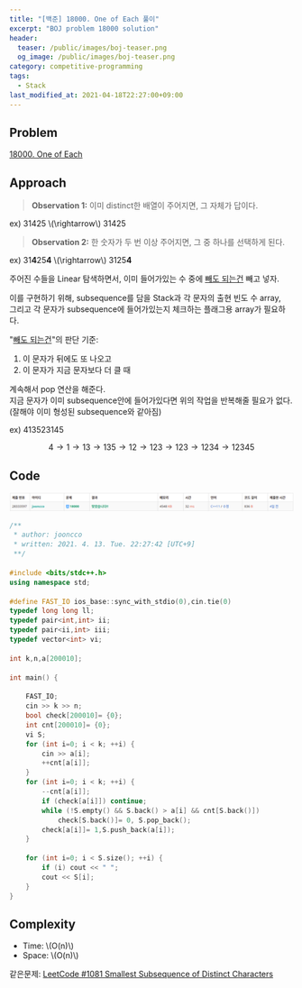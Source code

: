 ```yaml
---
title: "[백준] 18000. One of Each 풀이"
excerpt: "BOJ problem 18000 solution"
header:
  teaser: /public/images/boj-teaser.png
  og_image: /public/images/boj-teaser.png
category: competitive-programming
tags:
  - Stack
last_modified_at: 2021-04-18T22:27:00+09:00
---
```


## Problem

[18000. One of Each](https://www.acmicpc.net/problem/18000)

## Approach

> **Observation 1:** 이미 distinct한 배열이 주어지면, 그 자체가 답이다.

ex) 31425 \\(\rightarrow\\) 31425

> **Observation 2:** 한 숫자가 두 번 이상 주어지면, 그 중 하나를 선택하게 된다.

ex) 31<b>4</b>25<b>4</b> \\(\rightarrow\\) 3125<b>4</b>

주어진 수들을 Linear 탐색하면서, 이미 들어가있는 수 중에 <u>빼도 되는건</u> 빼고 넣자.

이를 구현하기 위해, subsequence를 담을 Stack과 각 문자의 출현 빈도 수 array,  
그리고 각 문자가 subsequence에 들어가있는지 체크하는 플래그용 array가 필요하다.

"<u>빼도 되는건</u>"의 판단 기준:

1. 이 문자가 뒤에도 또 나오고
2. 이 문자가 지금 문자보다 더 클 때

계속해서 pop 연산을 해준다.  
지금 문자가 이미 subsequence안에 들어가있다면 위의 작업을 반복해줄 필요가 없다. (잘해야 이미 형성된 subsequence와 같아짐)

ex) 413523145

$$ 4 \rightarrow 1 \rightarrow 13 \rightarrow 135 \rightarrow 12 \rightarrow 123 \rightarrow 123 \rightarrow 1234 \rightarrow 12345 $$

## Code

<div>
    <img src="/public/images/boj-18000-result.png"/>
</div>

```cpp
/**
 * author: jooncco
 * written: 2021. 4. 13. Tue. 22:27:42 [UTC+9]
 **/

#include <bits/stdc++.h>
using namespace std;

#define FAST_IO ios_base::sync_with_stdio(0),cin.tie(0)
typedef long long ll;
typedef pair<int,int> ii;
typedef pair<ii,int> iii;
typedef vector<int> vi;

int k,n,a[200010];

int main() {

    FAST_IO;
    cin >> k >> n;
    bool check[200010]= {0};
    int cnt[200010]= {0};
    vi S;
    for (int i=0; i < k; ++i) {
        cin >> a[i];
        ++cnt[a[i]];
    }
    for (int i=0; i < k; ++i) {
        --cnt[a[i]];
        if (check[a[i]]) continue;
        while (!S.empty() && S.back() > a[i] && cnt[S.back()])
            check[S.back()]= 0, S.pop_back();
        check[a[i]]= 1,S.push_back(a[i]);
    }

    for (int i=0; i < S.size(); ++i) {
        if (i) cout << " ";
        cout << S[i];
    }
}

```

## Complexity

- Time: \\(O(n)\\)
- Space: \\(O(n)\\)

같은문제: [LeetCode #1081 Smallest Subsequence of Distinct Characters](https://leetcode.com/problems/smallest-subsequence-of-distinct-characters/)
